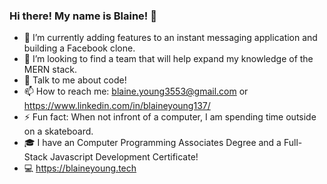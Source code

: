 ### Hi there! My name is Blaine! 👋

<!--
**Blaine137/Blaine137** is a ✨ _special_ ✨ repository because its `README.md` (this file) appears on your GitHub profile.

Here are some ideas to get you started:

- 🔭 I’m currently adding features to a instant messaging application and building a Facebook clone.
- 🌱 I’m currently extending my MERN stack knowledge.
- 👯 I’m looking to find a team that will help expand my technology knowledge.
- 💬 Talk to me about code!
- 📫 How to reach me: blaine.young3553@gmail.com
- ⚡ Fun fact: When not infront of a computer, I am spending time outside on a skateboard.
-->
- 🔭 I’m currently adding features to an instant messaging application and building a Facebook clone.
- 👯 I’m looking to find a team that will help expand my knowledge of the MERN stack.
- 💬 Talk to me about code!
- 📫 How to reach me: blaine.young3553@gmail.com or https://www.linkedin.com/in/blaineyoung137/
- ⚡ Fun fact: When not infront of a computer, I am spending time outside on a skateboard.
- 🎓 I have an Computer Programming Associates Degree and a Full-Stack Javascript Development Certificate!
- 💻 https://blaineyoung.tech
